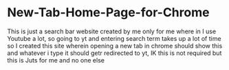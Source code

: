 # New-Tab-Home-Page-for-Chrome
This is just a search bar website created by me only for me where in I use Youtube a lot, so going to yt and entering search term takes up a lot of time so I created this site wherein opening a new tab in chrome should show this and whatever i type it should getr redirected to yt, IK this is not required but this is Juts for me and no one else
